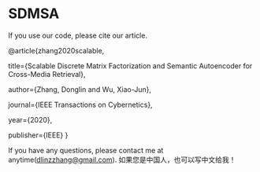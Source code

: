 # SDMSA

If you use our code, please cite our article.

@article{zhang2020scalable,

  title={Scalable Discrete Matrix Factorization and Semantic Autoencoder for Cross-Media Retrieval},
  
  author={Zhang, Donglin and Wu, Xiao-Jun},
  
  journal={IEEE Transactions on Cybernetics},
  
  year={2020},
  
  publisher={IEEE}
}

If you have any questions, please contact me at anytime(dlinzzhang@gmail.com). 如果您是中国人，也可以写中文给我！
